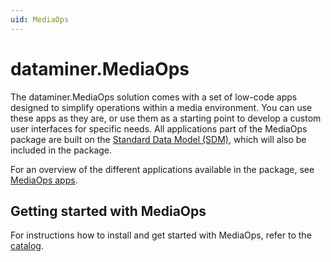 ```yaml
---
uid: MediaOps
---
```


# dataminer.MediaOps

The dataminer.MediaOps solution comes with a set of low-code apps designed to simplify operations within a media environment. You can use these apps as they are, or use them as a starting point to develop a custom user interfaces for specific needs. All applications part of the MediaOps package are built on the [Standard Data Model (SDM)](xref:SDM), which will also be included in the package.

For an overview of the different applications available in the package, see [MediaOps apps](xref:MediaOps_apps).

## Getting started with MediaOps

For instructions how to install and get started with MediaOps, refer to the [catalog]().